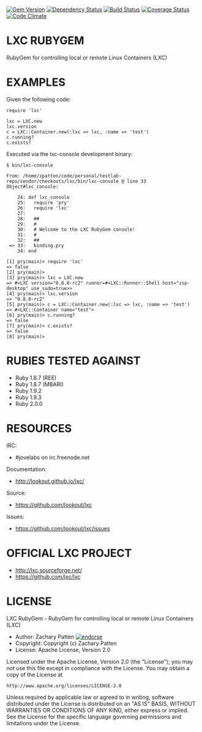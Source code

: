 [![Gem Version](https://badge.fury.io/rb/lxc.png)](http://badge.fury.io/rb/lxc)
[![Dependency Status](https://gemnasium.com/lookout/lxc.png)](https://gemnasium.com/lookout/lxc)
[![Build Status](https://secure.travis-ci.org/lookout/lxc.png)](http://travis-ci.org/lookout/lxc)
[![Coverage Status](https://coveralls.io/repos/lookout/lxc/badge.png?branch=master)](https://coveralls.io/r/lookout/lxc)
[![Code Climate](https://codeclimate.com/github/lookout/lxc.png)](https://codeclimate.com/github/lookout/lxc)

# LXC RUBYGEM

RubyGem for controlling local or remote Linux Containers (LXC)

# EXAMPLES


Given the following code:

    require 'lxc'

    lxc = LXC.new
    lxc.version
    c = LXC::Container.new(:lxc => lxc, :name => 'test')
    c.running?
    c.exists?

Executed via the lxc-console development binary:

    $ bin/lxc-console

    From: /home/zpatten/code/personal/testlab-repo/vendor/checkouts/lxc/bin/lxc-console @ line 33 Object#lxc_console:

        24: def lxc_console
        25:   require 'pry'
        26:   require 'lxc'
        27:
        28:   ##
        29:   #
        30:   # Welcome to the LXC RubyGem console!
        31:   #
        32:   ##
     => 33:   binding.pry
        34: end

    [1] pry(main)> require 'lxc'
    => false
    [2] pry(main)>
    [3] pry(main)> lxc = LXC.new
    => #<LXC version="0.8.0-rc2" runner=#<LXC::Runner::Shell host="zsp-desktop" use_sudo=true>>
    [4] pry(main)> lxc.version
    => "0.8.0-rc2"
    [5] pry(main)> c = LXC::Container.new(:lxc => lxc, :name => 'test')
    => #<LXC::Container name="test">
    [6] pry(main)> c.running?
    => false
    [7] pry(main)> c.exists?
    => false
    [8] pry(main)>

# RUBIES TESTED AGAINST

* Ruby 1.8.7 (REE)
* Ruby 1.8.7 (MBARI)
* Ruby 1.9.2
* Ruby 1.9.3
* Ruby 2.0.0

# RESOURCES

IRC:

* #jovelabs on irc.freenode.net

Documentation:

* http://lookout.github.io/lxc/

Source:

* https://github.com/lookout/lxc

Issues:

* https://github.com/lookout/lxc/issues

# OFFICIAL LXC PROJECT

* http://lxc.sourceforge.net/
* https://github.com/lxc/lxc

# LICENSE

LXC RubyGem - RubyGem for controlling local or remote Linux Containers (LXC)

* Author: Zachary Patten <zachary AT jovelabs DOT com> [![endorse](http://api.coderwall.com/zpatten/endorsecount.png)](http://coderwall.com/zpatten)
* Copyright: Copyright (c) Zachary Patten
* License: Apache License, Version 2.0

Licensed under the Apache License, Version 2.0 (the "License");
you may not use this file except in compliance with the License.
You may obtain a copy of the License at

    http://www.apache.org/licenses/LICENSE-2.0

Unless required by applicable law or agreed to in writing, software
distributed under the License is distributed on an "AS IS" BASIS,
WITHOUT WARRANTIES OR CONDITIONS OF ANY KIND, either express or implied.
See the License for the specific language governing permissions and
limitations under the License.
